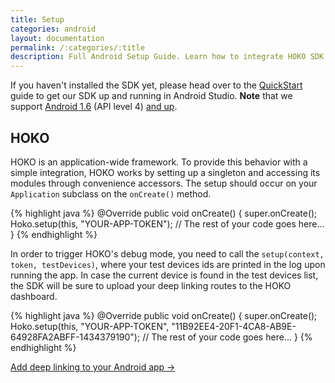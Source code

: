 ```yaml
---
title: Setup
categories: android
layout: documentation
permalink: /:categories/:title
description: Full Android Setup Guide. Learn how to integrate HOKO SDK in your app.
---
```


If you haven't installed the SDK yet, please head over to the [QuickStart](/quickstart/android) guide to get our SDK up and running in Android Studio. **Note** that we support <u>Android 1.6</u> (API level 4) <u>and up</u>.

## HOKO

HOKO is an application-wide framework. To provide this behavior with a simple integration, HOKO works by setting up a singleton and accessing its modules through convenience accessors. The setup should occur on your `Application` subclass on the `onCreate()` method.

{% highlight java %}
@Override
public void onCreate() {
  super.onCreate();
  Hoko.setup(this, "YOUR-APP-TOKEN");
  // The rest of your code goes here...
}
{% endhighlight %}


In order to trigger HOKO's debug mode, you need to call the `setup(context, token, testDevices)`, where your test devices ids are printed in the log upon running the app. In case the current device is found in the test devices list, the SDK will be sure to upload your deep linking routes to the HOKO dashboard.

{% highlight java %}
@Override
public void onCreate() {
  super.onCreate();
  Hoko.setup(this, "YOUR-APP-TOKEN", "11B92EE4-20F1-4CA8-AB9E-64928FA2ABFF-1434379190");
  // The rest of your code goes here...
}
{% endhighlight %}

<a href="http://support.hokolinks.com/android/android-deeplinking/" class="btn-next">Add deep linking to your Android app &#8594;</a>
